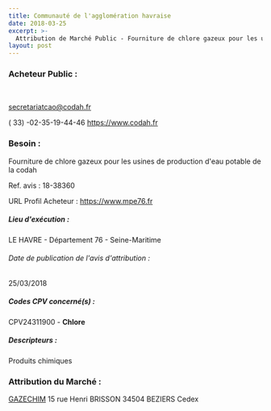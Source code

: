 ```yaml
---
title: Communauté de l'agglomération havraise
date: 2018-03-25
excerpt: >-
  Attribution de Marché Public - Fourniture de chlore gazeux pour les usines de production d'eau potable de la codah
layout: post
---
```


### Acheteur Public : 
<a href=""> </a><br/>



secretariatcao@codah.fr

( 33) -02-35-19-44-46
https://www.codah.fr
### Besoin :

Fourniture de chlore gazeux pour les usines de production d'eau potable de la codah

Ref. avis : 18-38360

URL Profil Acheteur : https://www.mpe76.fr

##### Lieu d'exécution :

LE HAVRE - Département 76 - Seine-Maritime

###### Date de publication de l'avis d'attribution : 
25/03/2018

##### Codes CPV concerné(s) :
CPV24311900 - **Chlore** <br/>

##### Descripteurs :
Produits chimiques <br/>

### Attribution du Marché :
<a href="/entreprise-267/siren-542920087"> GAZECHIM</a>    15 rue Henri BRISSON 34504 BEZIERS Cedex <br/>

